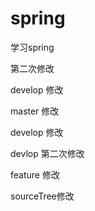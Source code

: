 # spring
学习spring

第二次修改


develop 修改

master 修改

develop 修改

devlop 第二次修改

feature 修改

sourceTree修改

